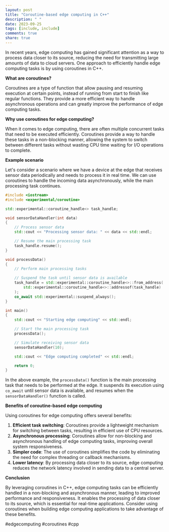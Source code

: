 ```yaml
---
layout: post
title: "Coroutine-based edge computing in C++"
description: " "
date: 2023-09-25
tags: [include, include]
comments: true
share: true
---
```


In recent years, edge computing has gained significant attention as a way to process data closer to its source, reducing the need for transmitting large amounts of data to cloud servers. One approach to efficiently handle edge computing tasks is by using coroutines in C++. 

**What are coroutines?**

Coroutines are a type of function that allow pausing and resuming execution at certain points, instead of running from start to finish like regular functions. They provide a more efficient way to handle asynchronous operations and can greatly improve the performance of edge computing tasks.

**Why use coroutines for edge computing?**

When it comes to edge computing, there are often multiple concurrent tasks that need to be executed efficiently. Coroutines provide a way to handle these tasks in a non-blocking manner, allowing the system to switch between different tasks without wasting CPU time waiting for I/O operations to complete.

**Example scenario**

Let's consider a scenario where we have a device at the edge that receives sensor data periodically and needs to process it in real time. We can use coroutines to handle the incoming data asynchronously, while the main processing task continues.

```cpp
#include <iostream>
#include <experimental/coroutine>

std::experimental::coroutine_handle<> task_handle;

void sensorDataHandler(int data)
{
    // Process sensor data
    std::cout << "Processing sensor data: " << data << std::endl;

    // Resume the main processing task
    task_handle.resume();
}

void processData()
{
    // Perform main processing tasks

    // Suspend the task until sensor data is available
    task_handle = std::experimental::coroutine_handle<>::from_address(
        std::experimental::coroutine_handle<>::addressof(task_handle)
    );
    co_await std::experimental::suspend_always();
}

int main()
{
    std::cout << "Starting edge computing" << std::endl;

    // Start the main processing task
    processData();

    // Simulate receiving sensor data
    sensorDataHandler(10);

    std::cout << "Edge computing completed" << std::endl;

    return 0;
}
```

In the above example, the `processData()` function is the main processing task that needs to be performed at the edge. It suspends its execution using `co_await` until sensor data is available, and resumes when the `sensorDataHandler()` function is called.

**Benefits of coroutine-based edge computing**

Using coroutines for edge computing offers several benefits:

1. **Efficient task switching**: Coroutines provide a lightweight mechanism for switching between tasks, resulting in efficient use of CPU resources.
2. **Asynchronous processing**: Coroutines allow for non-blocking and asynchronous handling of edge computing tasks, improving overall system responsiveness.
3. **Simpler code**: The use of coroutines simplifies the code by eliminating the need for complex threading or callback mechanisms.
4. **Lower latency**: By processing data closer to its source, edge computing reduces the network latency involved in sending data to a central server.

**Conclusion**

By leveraging coroutines in C++, edge computing tasks can be efficiently handled in a non-blocking and asynchronous manner, leading to improved performance and responsiveness. It enables the processing of data closer to its source, which is essential for real-time applications. Consider using coroutines when building edge computing applications to take advantage of these benefits.

#edgecomputing #coroutines #cpp
